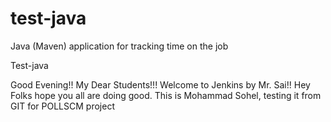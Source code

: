 # test-java
Java (Maven) application for tracking time on the job

Test-java

Good Evening!! My Dear Students!!! Welcome to Jenkins by Mr. Sai!!
Hey Folks hope you all are doing good. 
This is Mohammad Sohel, testing it from GIT for POLLSCM project
